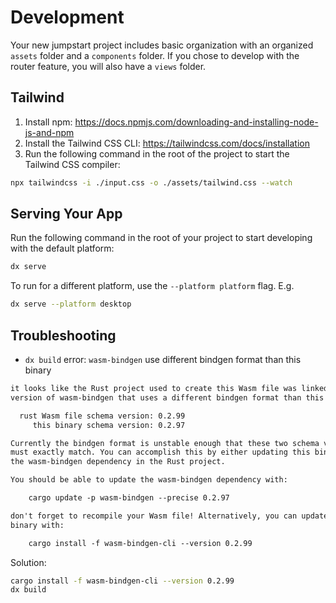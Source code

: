 # Development

Your new jumpstart project includes basic organization with an organized `assets` folder and a `components` folder. 
If you chose to develop with the router feature, you will also have a `views` folder.

## Tailwind
1. Install npm: https://docs.npmjs.com/downloading-and-installing-node-js-and-npm
2. Install the Tailwind CSS CLI: https://tailwindcss.com/docs/installation
3. Run the following command in the root of the project to start the Tailwind CSS compiler:

```bash
npx tailwindcss -i ./input.css -o ./assets/tailwind.css --watch
```

## Serving Your App

Run the following command in the root of your project to start developing with the default platform:

```bash
dx serve
```

To run for a different platform, use the `--platform platform` flag. E.g.
```bash
dx serve --platform desktop
```


## Troubleshooting 

- `dx build` error: `wasm-bindgen` use different bindgen format than this binary

```txt
it looks like the Rust project used to create this Wasm file was linked against
version of wasm-bindgen that uses a different bindgen format than this binary:

  rust Wasm file schema version: 0.2.99
     this binary schema version: 0.2.97

Currently the bindgen format is unstable enough that these two schema versions
must exactly match. You can accomplish this by either updating this binary or
the wasm-bindgen dependency in the Rust project.

You should be able to update the wasm-bindgen dependency with:

    cargo update -p wasm-bindgen --precise 0.2.97

don't forget to recompile your Wasm file! Alternatively, you can update the
binary with:

    cargo install -f wasm-bindgen-cli --version 0.2.99
```

Solution: 

```sh
cargo install -f wasm-bindgen-cli --version 0.2.99 
dx build
```